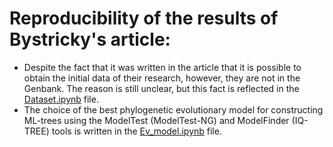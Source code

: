 #  Reproducibility of the results of Bystricky's article:

- Despite the fact that it was written in the article that it is possible to obtain the initial data of their research, however, they are not in the Genbank. The reason is still unclear, but this fact is reflected in the [Dataset.ipynb](https://github.com/BelyaevaAlex/-Crustacean-hoods-strive-for-power/blob/main/Bystricky/Dataset.ipynb) file.
- The choice of the best phylogenetic evolutionary model for constructing ML-trees using the ModelTest (ModelTest-NG) and ModelFinder (IQ-TREE) tools is written in the [Ev_model.ipynb](https://github.com/BelyaevaAlex/-Crustacean-hoods-strive-for-power/blob/main/Bystricky/Ev_model.ipynb) file.
